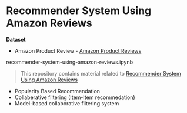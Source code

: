 # __Recommender System Using Amazon Reviews__

__Dataset__
- Amazon Product Review - [Amazon Product Reviews](https://www.kaggle.com/saurav9786/amazon-product-reviews)


recommender-system-using-amazon-reviews.ipynb
> This repository contains material related to 
> [Recommender System Using Amazon Reviews](https://www.kaggle.com/saurav9786/recommender-system-using-amazon-reviews)
- Popularity Based Recommendation
- Collaberative filtering (Item-Item recommedation)
- Model-based collaborative filtering system